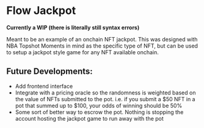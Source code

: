 # Flow Jackpot

**Currently a WIP (there is literally still syntax errors)**

Meant to be an example of an onchain NFT jackpot. This was designed with NBA Topshot Moments in mind as the specific type of NFT, but can be used to setup a jackpot style game for any NFT available onchain.

## Future Developments:
- Add frontend interface
- Integrate with a pricing oracle so the randomness is weighted based on the value of NFTs submitted to the pot. i.e. if you submit a $50 NFT in a pot that summed up to $100, your odds of winning should be 50%
- Some sort of better way to escrow the pot. Nothing is stopping the account hosting the jackpot game to run away with the pot
